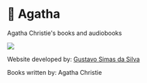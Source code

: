 # 👵 Agatha
Agatha Christie's books and audiobooks

![](https://i.imgur.com/hzItgvJ.png)

Website developed by: [Gustavo Simas da Silva](http://gsimas.github.io)

Books written by: Agatha Christie
